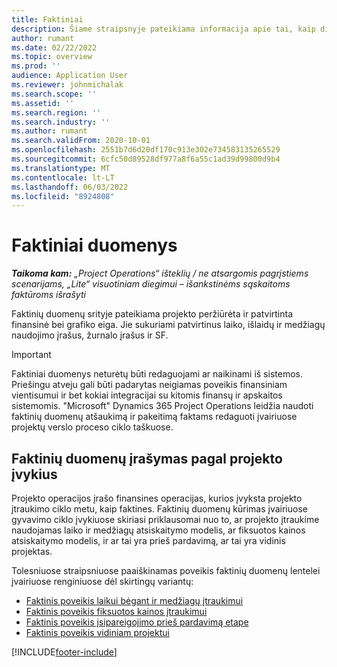 ```yaml
---
title: Faktiniai
description: Šiame straipsnyje pateikiama informacija apie tai, kaip dirbti su faktiniais duomenimis programoje "Microsoft"Dynamics 365 Project Operations.
author: rumant
ms.date: 02/22/2022
ms.topic: overview
ms.prod: ''
audience: Application User
ms.reviewer: johnmichalak
ms.search.scope: ''
ms.assetid: ''
ms.search.region: ''
ms.search.industry: ''
ms.author: rumant
ms.search.validFrom: 2020-10-01
ms.openlocfilehash: 2551b7d6d20df170c913e302e734583135265529
ms.sourcegitcommit: 6cfc50d89528df977a8f6a55c1ad39d99800d9b4
ms.translationtype: MT
ms.contentlocale: lt-LT
ms.lasthandoff: 06/03/2022
ms.locfileid: "8924808"
---
```

# <a name="actuals"></a>Faktiniai duomenys

_**Taikoma kam:** „Project Operations“ išteklių / ne atsargomis pagrįstiems scenarijams, „Lite“ visuotiniam diegimui – išankstinėms sąskaitoms faktūroms išrašyti_

Faktinių duomenų srityje pateikiama projekto peržiūrėta ir patvirtinta finansinė bei grafiko eiga. Jie sukuriami patvirtinus laiko, išlaidų ir medžiagų naudojimo įrašus, žurnalo įrašus ir SF.

> [!IMPORTANT]
> Faktiniai duomenys neturėtų būti redaguojami ar naikinami iš sistemos. Priešingu atveju gali būti padarytas neigiamas poveikis finansiniam vientisumui ir bet kokiai integracijai su kitomis finansų ir apskaitos sistemomis. "Microsoft" Dynamics 365 Project Operations leidžia naudoti faktinių duomenų atšaukimą ir pakeitimą faktams redaguoti įvairiuose projektų verslo proceso ciklo taškuose.

## <a name="recording-actuals-based-on-project-events"></a>Faktinių duomenų įrašymas pagal projekto įvykius

Projekto operacijos įrašo finansines operacijas, kurios įvyksta projekto įtraukimo ciklo metu, kaip faktines. Faktinių duomenų kūrimas įvairiuose gyvavimo ciklo įvykiuose skiriasi priklausomai nuo to, ar projekto įtraukime naudojamas laiko ir medžiagų atsiskaitymo modelis, ar fiksuotos kainos atsiskaitymo modelis, ir ar tai yra prieš pardavimą, ar tai yra vidinis projektas.

Tolesniuose straipsniuose paaiškinamas poveikis faktinių duomenų lentelei įvairiuose renginiuose dėl skirtingų variantų:

- [Faktinis poveikis laikui bėgant ir medžiagų įtraukimui](ActualsonTM.md)
- [Faktinis poveikis fiksuotos kainos įtraukimui](ActualonFP.md)
- [Faktinis poveikis įsipareigojimo prieš pardavimą etape](ActualonPreSales.md)
- [Faktinis poveikis vidiniam projektui](ActualonInternal.md)

[!INCLUDE[footer-include](../includes/footer-banner.md)]
